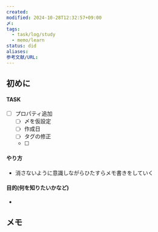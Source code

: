 ```yaml
---
created: 
modified: 2024-10-28T12:32:57+09:00
〆: 
tags:
  - task/log/study
  - memo/learn
status: did
aliases: 
参考文献/URL: 
---
```

## 初めに
#### TASK
- [ ] プロパティ追加
	- [ ] 〆を仮設定
	- [ ] 作成日
	- [ ] タグの修正
	- [ ] 
#### やり方
- 消さないように意識しながらひたすらメモ書きをしていく
#### 目的(何を知りたいかなど)
- 
## メモ

